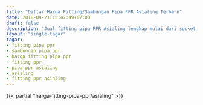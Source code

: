 ```yaml
---
title: "Daftar Harga Fitting/Sambungan Pipa PPR Asialing Terbaru"
date: 2018-09-21T15:42:49+07:00
draft: false
description: "Jual fitting pipa PPR Asialing lengkap mulai dari socket, knee/elbow, tee hingga alat pemanas PPR."
layout: "single-tagar"
tagar:
- fitting pipa ppr
- sambungan pipa ppr
- harga fitting pipa ppr
- fitting ppr
- pipa ppr asialing
- asialing
- fitting ppr asialing
---
```


{{< partial "harga-fitting-pipa-ppr/asialing" >}}
